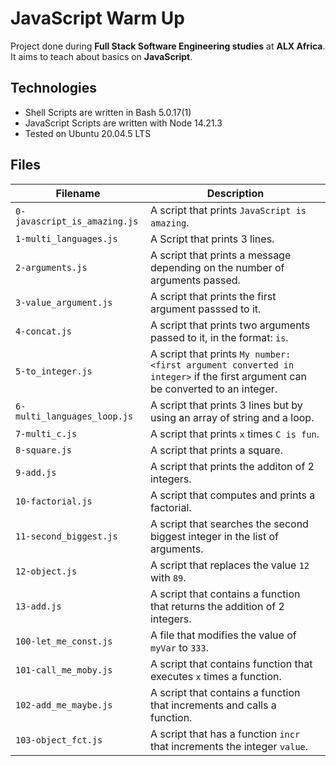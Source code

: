 # JavaScript Warm Up
Project done during **Full Stack Software Engineering studies** at **ALX Africa**. It aims to teach about basics on **JavaScript**.

## Technologies
* Shell Scripts are written in Bash 5.0.17(1)
* JavaScript Scripts are written with Node 14.21.3
* Tested on Ubuntu 20.04.5 LTS

## Files
| Filename | Description |
| -------- | ----------- |
| `0-javascript_is_amazing.js` | A script that prints `JavaScript is amazing`.|
| `1-multi_languages.js` | A Script that prints 3 lines.|
| `2-arguments.js` | A script that prints a message depending on the number of arguments passed.|
| `3-value_argument.js` | A script that prints the first argument passsed to it.|
| `4-concat.js` | A script that prints two arguments passed to it, in the format: `is`.|
| `5-to_integer.js` | A script that prints `My number: <first argument converted in integer>` if the first argument can be converted to an integer.|
| `6-multi_languages_loop.js` | A script that prints 3 lines but by using an array of string and a loop.|
| `7-multi_c.js` | A script that prints `x` times `C is fun`.|
| `8-square.js` | A script that prints a square.|
| `9-add.js` | A script that prints the additon of 2 integers.|
| `10-factorial.js` | A script that computes and prints a factorial.|
| `11-second_biggest.js` | A script that searches the second biggest integer in the list of arguments.|
| `12-object.js` | A script that replaces the value `12` with `89`.|
| `13-add.js` | A script that contains a function that returns the addition of 2 integers.|
| `100-let_me_const.js` | A file that modifies the value of `myVar` to `333`.|
| `101-call_me_moby.js` | A script that contains function that executes `x` times a function.|
| `102-add_me_maybe.js` | A script that contains a function that increments and calls a function.|
| `103-object_fct.js` | A script that has a function `incr` that increments the integer `value`.|